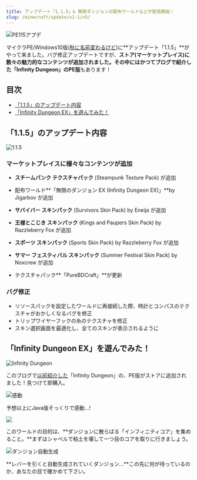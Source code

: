 ```yaml
---
title: アップデート「1.1.5」& 無限ダンジョンの配布ワールドなどが配信開始！
slug: /minecraft/update/v1-1/v5/
---
```


![PE115アプデ](https://cdn-ak.f.st-hatena.com/images/fotolife/s/sasigume/20210208/20210208124213.png)

マイクラPE/Windows10版([秋に名前変わるけど](/minecraft/update/v1-2/v0/))に**アップデート「1.1.5」**がやって来ました。バグ修正アップデートですが、**ストア(マーケットプレイス)に数々の魅力的なコンテンツが追加されました。**その中にはかつてブログで紹介した**「Infinity Dungeon」のPE版**もあります！

## 目次

*   [「1.1.5」のアップデート内容](#update)
*   [「Infinity Dungeon EX」を遊んでみた！](#infinitydungeon)

## 「1.1.5」のアップデート内容

![1.1.5](https://cdn-ak.f.st-hatena.com/images/fotolife/s/sasigume/20210208/20210208113704.png)

### マーケットプレイスに様々なコンテンツが追加

*   **スチームパンク テクスチャパック** (Steampunk Texture Pack) が追加
*   配布ワールド**「無限のダンジョン EX (Infinity Dungeon EX)」**by Jigarbov が追加
*   **サバイバー スキンパック** (Survivors Skin Pack) by Eneija が追加
*   **王様とこじき スキンパック** (Kings and Paupers Skin Pack) by Razzleberry Fox が追加
*   **スポーツ スキンパック** (Sports Skin Pack) by Razzleberry Fox が追加
*   **サマー フェスティバル スキンパック** (Summer Festival Skin Pack) by Noxcrew が追加

*   テクスチャパック**「PureBDCraft」**が更新

### バグ修正

*   リソースパックを設定したワールドに再接続した際、時計とコンパスのテクスチャがおかしくなるバグを修正
*   トリップワイヤーフックの糸のテクスチャを修正
*   スキン選択画面を最適化し、全てのスキンが表示されるように

## 「Infinity Dungeon EX」を遊んでみた！

![Infinity Dungeon](https://cdn-ak.f.st-hatena.com/images/fotolife/s/sasigume/20210208/20210208113708.png)

このブログで[以前紹介した](https://www.napoan.com/42953615/#inf)「Infinity Dungeon」の、PE版がストアに追加されました！見つけて即購入。

![感動](https://cdn-ak.f.st-hatena.com/images/fotolife/s/sasigume/20210208/20210208113713.png)

予想以上にJava版そっくりで感動…!

![](https://cdn-ak.f.st-hatena.com/images/fotolife/s/sasigume/20210208/20210208113718.png)

このワールドの目的は、**ダンジョンに散らばる「インフィニティコア」を集めること。**まずはシャベルで粘土を壊して一つ目のコアを取りに行きましょう。

![ダンジョン自動生成](https://cdn-ak.f.st-hatena.com/images/fotolife/s/sasigume/20210208/20210208113721.png)

**レバーを引くと自動生成されていくダンジョン…**この先に何が待っているのか、あなたの目で確かめて下さい。
